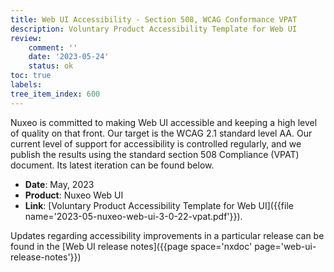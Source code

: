 ```yaml
---
title: Web UI Accessibility - Section 508, WCAG Conformance VPAT
description: Voluntary Product Accessibility Template for Web UI
review:
    comment: ''
    date: '2023-05-24'
    status: ok
toc: true
labels:
tree_item_index: 600
---
```


Nuxeo is committed to making Web UI accessible and keeping a high level of quality on that front. Our target is the WCAG 2.1 standard level AA. Our current level of support for accessibility is controlled regularly, and we publish the results using the standard section 508 Compliance (VPAT) document. Its latest iteration can be found below.

- **Date**: May, 2023
- **Product**: Nuxeo Web UI
- **Link**: [Voluntary Product Accessibility Template for Web UI]({{file name='2023-05-nuxeo-web-ui-3-0-22-vpat.pdf'}}).

Updates regarding accessibility improvements in a particular release can be found in the [Web UI release notes]({{page space='nxdoc' page='web-ui-release-notes'}})
